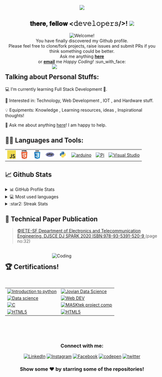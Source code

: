 <div align="center">
<img src="https://github.com/vimalverma558/vimalverma558/blob/v2/img/hello.gif" width="20%">
<h2> 𝐭𝐡𝐞𝐫𝐞, 𝐟𝐞𝐥𝐥𝐨𝐰 <𝚍𝚎𝚟𝚎𝚕𝚘𝚙𝚎𝚛𝚜/>! <img src="https://raw.githubusercontent.com/nixin72/nixin72/master/wave.gif" width="30px"></h2>
</div>

<div align="center" width="50">
<img src="https://user-images.githubusercontent.com/69894599/125169292-190dac00-e1c7-11eb-9c21-6e934478bcc9.gif" alt="Welcome!" width="300"/>
</div>

<div align="center">
You have finally discovered my Github profile. <br>
Please feel free to clone/fork projects, raise issues and submit PRs if you think something could be better. <br>
Ask me anything <a href="https://github.com/JadhavSuraj7rk/JadhavSuraj7rk/issues/new"><b>here</b></a><br>
or <a href="mailto:surajjadhav7rk@gmail.com"><b>email</b></a> me
<i>Happy Coding!</i> :sun_with_face:
</div>



<img align="right" src="https://user-images.githubusercontent.com/69894599/125185933-15206f00-e245-11eb-8db0-40632877ca05.png" width="350px"/>


## Talking about Personal Stuffs:

💻 I’m currently learning Full Stack Development 🚀.

🧩 Interested in: Technology, Web Development , IOT , and  Hardware stuff.

💡 Equipments:  Knowledge , Learning resources, ideas , Inspirational thoughts!

💬 Ask me about anything [here](https://github.com/JadhavSuraj7rk/JadhavSuraj7rk/issues/new)! I am happy to help.

## 👨‍💻 Languages and Tools:

<table>
    <tbody>
        <tr>
            <td><a href="#"><img alt="JavaScript" title="JavaScript" height="28px"
                        src="https://raw.githubusercontent.com/github/explore/80688e429a7d4ef2fca1e82350fe8e3517d3494d/topics/javascript/javascript.png" /></a>
            </td>
            <td><a href="#"><img alt="HTML5" title="HTML5" height="28px"
                        src="https://raw.githubusercontent.com/github/explore/80688e429a7d4ef2fca1e82350fe8e3517d3494d/topics/html/html.png" /></a>
            </td>
            <td><a href="#"><img alt="CSS3" title="CSS3" height="28px"
                        src="https://raw.githubusercontent.com/github/explore/80688e429a7d4ef2fca1e82350fe8e3517d3494d/topics/css/css.png" /></a>
            </td>
            <td><a href="#"><img alt="PHP" title="PHP" height="28px"
                        src="https://raw.githubusercontent.com/github/explore/80688e429a7d4ef2fca1e82350fe8e3517d3494d/topics/php/php.png" /></a>
            </td>
            <td><a href="#"><img alt="Python" title="Python" height="28px"
                        src="https://raw.githubusercontent.com/github/explore/80688e429a7d4ef2fca1e82350fe8e3517d3494d/topics/python/python.png" /></a>
            </td>
           <td><a href="#"><img alt="arduino" title="arduino" height="28px"
                        src="https://user-images.githubusercontent.com/69894599/125172980-3ef07c00-e1da-11eb-89bd-babcb53a2666.png" /></a>
            </td>
           <td><a href="#"><img alt="Pi" title="Pi" height="28px"
                        src="https://user-images.githubusercontent.com/69894599/125172986-4b74d480-e1da-11eb-8bc4-454e6b1d703d.png" /></a>
            </td>
           <td><a href="#"><img alt="Visual Studio" title="Visual Studio Code" height="28px"
                        src="https://img.icons8.com/fluent/48/000000/visual-studio-code-2019.png" /></a></td>
        </tr>
    </tbody>
</table>

## 📈 Github Stats
<!-- https://github.com/JadhavSuraj7rk/github-readme-stats -->
<details>
  <summary>📊 GitHub Profile Stats</summary>
  <br/>
  <a href="https://github.com/JadhavSuraj7rk/github-readme-stats"><img alt="JadhavSuraj7rk's Github Stats" src="https://github-readme-stats-jadhavsuraj7rk.vercel.app/api?username=JadhavSuraj7rk&show_icons=true&theme=vue-dark&include_all_commits=true&count_private=true" /></a>
</details>

<details> 
  <summary>💻 Most used languages</summary>
  <br/>
  <a href="https://github.com/JadhavSuraj7rk/github-readme-stats"><img alt="JadhavSuraj7rk's Top Languages" src="https://github-readme-stats-jadhavsuraj7rk.vercel.app/api/top-langs/?username=JadhavSuraj7rk&langs_count=10&layout=compact&exclude_lang=java+r&theme=vue-dark" /></a>
  <br/>
  <b>Note:</b> This chart is only a metric of which languages my public code on GitHub consists of and does not reflect my experience or skill level.
</details>

<details> 
  <summary> :star2: Streak Stats</summary>
  <br/>
  <a href="https://github.com/JadhavSuraj7rk/github-readme-stats"><img alt="readme-streak-stats" src="http://github-readme-streak-stats.herokuapp.com?user=JadhavSuraj7rk" /></a>
</details>



## :memo: Technical Paper Publication
> [©IETE-SF	Department	of	Electronics	and	Telecommunication
Engineering,	DJSCE
DJ	SPARK 2020
ISBN:978-93-5391-520-9	](https://pdfhost.io/v/Jb~H4Kg3T_DJSPARK_2020_Our_Paper_Publishedpdf.pdf)
> (page no:32)

<Br>
  
    

<img align="right" alt="Coding" width="350" src="https://user-images.githubusercontent.com/69894599/125197657-3c466300-e27c-11eb-9c66-f54ef4a80e7d.gif"> 
  
##  🏆 Certifications!
<Br>
  
<table>
    <tbody>
        <tr>
            <td>
                <!--Introduction to python -->
                <a href="https://user-images.githubusercontent.com/69894599/125184950-69285500-e23f-11eb-9d05-f0b67c0b021d.jpg"><img alt="Introduction to python" title="Introduction to python" height="28px"
                        src="https://img.shields.io/badge/Introduction%20to%20Python-red?style=for-the-badge" /></a>  
            </td>
            <td>
               <!-- Jovian Data Science -->
              <a href="https://user-images.githubusercontent.com/69894599/125185029-d63bea80-e23f-11eb-91f5-7ef66159ac63.jpg"><img alt="Jovian Data Science" title="Jovian Data Science" height="28px"
                        src="https://img.shields.io/badge/Data%20Science%20-I-orange?style=for-the-badge" /></a>
            </td>
        </tr>
         <tr>
            <td>
                <!-- Data science II -->
                <a href="#"><img alt="Data science" title="Data science" height="28px"
                        src="https://img.shields.io/badge/Data%20Science%20-II-orange?style=for-the-badge" /></a>  
            </td>
            <td>
               <!-- Web DEV  -->
                <a href="https://user-images.githubusercontent.com/69894599/125185069-1602d200-e240-11eb-9536-ce8d3b960270.jpg"><img alt="Web DEV" title="Web DEV" height="28px"
                        src="https://img.shields.io/badge/Web%20Development-purple?style=for-the-badge" /></a>
            </td>
        </tr>
         <tr>
            <td>
               <!-- C  -->
                <a href="https://user-images.githubusercontent.com/69894599/125185090-36329100-e240-11eb-8eb4-7806762c3d09.jpg"><img alt="C" title="C" height="28px"
                        src="https://img.shields.io/badge/C%20Programming-EB7F97?style=for-the-badge" /></a>  
            </td>
            <td>
                <!-- MASKtek project comp  -->
                <a href="https://user-images.githubusercontent.com/69894599/125185100-48143400-e240-11eb-8e8e-3f889fcce49e.jpg"><img alt="MASKtek project comp" title="MASKtek project comp" height="28px"
                        src="https://img.shields.io/badge/Competition%20-I-F8F2CB?style=for-the-badge" /></a>
            </td>
        </tr>
         <tr>
            <td>
              <!-- Dj spark  -->
                <a href="https://user-images.githubusercontent.com/69894599/125185117-64b06c00-e240-11eb-871e-542702fe2495.jpg"><img alt="HTML5" title="HTML5" height="28px"
                        src="https://img.shields.io/badge/Competition%20-II-F8F2CB?style=for-the-badge" /></a>  
            </td>
            <td>
               <!-- eyantra  -->
               <a href="https://user-images.githubusercontent.com/69894599/125185129-785bd280-e240-11eb-916b-7da86d82eb18.jpg"><img alt="HTML5" title="HTML5" height="28px"
                        src="https://img.shields.io/badge/Robotic%20Competition-156A7A?style=for-the-badge" /></a>
            </td>
        </tr>
    </tbody>
</table>
  
<br />
<br />
<br />   
    
<div align="center">  
  
<h3 align="center">Connect with me:</h3>
  <p align="center">

<a href="www.linkedin.com/in/suraj-jadhav7rk" target="_blank"><img src="https://img.shields.io/badge/LinkedIn-%230077B5.svg?&style=flat-square&logo=linkedin&logoColor=white" alt="LinkedIn"></a>
<a href="https://www.instagram.com/__surajj__25/" target="_blank"><img src="https://img.shields.io/badge/Instagram-%23E4405F.svg?&style=flat-square&logo=instagram&logoColor=white" alt="Instagram"></a>
<a href="https://www.facebook.com/suraj.jadhav.39142072" target="_blank"><img src="https://img.shields.io/badge/Facebook-%231877F2.svg?&style=flat-square&logo=facebook&logoColor=white" alt="Facebook"></a>
    <a href="https://codepen.io/jadhavsuraj7rk" target="_blank"><img src="https://img.shields.io/badge/Codepen-%233FF6AB.svg?&style=flat-square&logo=codepen&logoColor=black" alt="codepen"></a>
        <a href="https://twitter.com/surajjadhav2525" target="_blank"><img src="https://img.shields.io/badge/twitter-%235BC8E9.svg?&style=flat-square&logo=twitter&logoColor=white" alt="twitter"></a>
  </p>

### Show some ❤️ by starring some of the repositories!

</div>   
